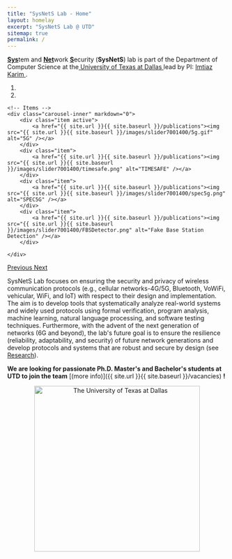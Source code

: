 ```yaml
---
title: "SysNetS Lab - Home"
layout: homelay
excerpt: "SysNetS Lab @ UTD"
sitemap: true
permalink: /
---
```


<ins>**Sys**</ins>tem and <ins>**Net**</ins>work <ins>**S**</ins>ecurity (**SysNetS**) lab is part of the Department of Computer Science at the<a href="https://www.utdallas.edu/" target="_blank"> University of Texas at Dallas <i class="fa fa-external-link"></i></a> lead by PI: <a href="https://www.imtiazkarim.net/" target="_blank"> Imtiaz Karim  <i class="fa fa-external-link"></i></a>.


<div markdown="0" id="carousel" class="carousel slide" data-ride="carousel" data-interval="4000" data-pause="hover" >
    <!-- Menu -->
    <ol class="carousel-indicators">
        <li data-target="#carousel" data-slide-to="0" class="active"></li>
        <li data-target="#carousel" data-slide-to="1"></li>
    </ol>

    <!-- Items -->
    <div class="carousel-inner" markdown="0">
        <div class="item active">
            <a href="{{ site.url }}{{ site.baseurl }}/publications"><img src="{{ site.url }}{{ site.baseurl }}/images/slider7001400/5g.gif" alt="5G" /></a>
        </div>
        <div class="item">
            <a href="{{ site.url }}{{ site.baseurl }}/publications"><img src="{{ site.url }}{{ site.baseurl }}/images/slider7001400/timesafe.png" alt="TIMESAFE" /></a>
        </div>
        <div class="item">
            <a href="{{ site.url }}{{ site.baseurl }}/publications"><img src="{{ site.url }}{{ site.baseurl }}/images/slider7001400/spec5g.png" alt="SPEC5G" /></a>
        </div>
        <div class="item">
            <a href="{{ site.url }}{{ site.baseurl }}/publications"><img src="{{ site.url }}{{ site.baseurl }}/images/slider7001400/FBSDetector.png" alt="Fake Base Station Detection" /></a>
        </div>

    </div>
  
  <a class="left carousel-control" href="#carousel" role="button" data-slide="prev">
    <span class="glyphicon glyphicon-chevron-left" aria-hidden="true"></span>
    <span class="sr-only">Previous</span>
  </a>
  <a class="right carousel-control" href="#carousel" role="button" data-slide="next">
    <span class="glyphicon glyphicon-chevron-right" aria-hidden="true"></span>
    <span class="sr-only">Next</span>
  </a>
</div>


SysNetS Lab focuses on ensuring the security and privacy of wireless communication protocols (e.g., cellular networks-4G/5G, Bluetooth, VoWiFi, vehicular, WiFi, and IoT) with respect to their design and implementation. The aim is to develop tools that systematically analyze real-world systems and widely used protocols using formal verification, program analysis, machine learning, natural language processing, and software testing techniques. Furthermore, with the advent of the next generation of networks (6G and beyond), the lab's future goal is to ensure the resilience (reliability, adaptability, and security) of future network generations and develop protocols and systems that are robust and secure by design (see [Research](research)).


**We are  looking for passionate Ph.D. Master's and Bachelor's students at UTD to join the team** [(more info)]({{ site.url }}{{ site.baseurl }}/vacancies) **!**


<!-- We are grateful for funding from Leiden University, [NWO](www.nwo.nl) ([Vidi talent scheme](http://www.nwo.nl/en/research-and-results/programmes/Talent+Scheme) and the [Frontiers in Nanoscience program](https://www.universiteitleiden.nl/en/research/research-projects/science/frontiers-of-nanoscience-nanofront)), and from an [ERC starting grant](https://erc.europa.eu/funding/starting-grants). -->

<figure>
  <center>
  <a href="https://www.utdallas.edu/" target="_blank"><img src="{{ site.url }}{{ site.baseurl }}/images/logopic/utd_line.jpg" style="width: 380px" alt="The University of Texas at Dallas"></a>
  <!-- <a href="https://www.nsf.gov/" target="_blank"><img src="{{ site.url }}{{ site.baseurl }}/images/logopic/nsf.jfif" style="width: 200px" alt="National Science Foundation"></a> -->
  <!-- <a href="https://cqn-erc.org/" target="_blank"><img src="{{ site.url }}{{ site.baseurl }}/images/logopic/cqn.png" style="width: 200px" alt="Center for Quantum Networks"></a> -->
  </center>
</figure>